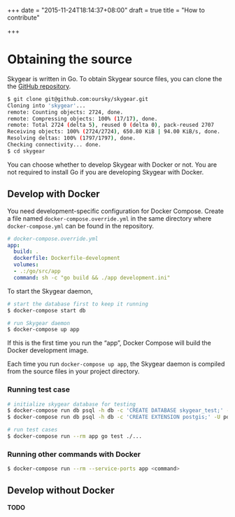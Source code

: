 +++
date = "2015-11-24T18:14:37+08:00"
draft = true
title = "How to contribute"

+++

# Obtaining the source

Skygear is written in Go. To obtain Skygear source files, you can clone the
the [GitHub repository](https://github.com/oursky/skygear).

```sh
$ git clone git@github.com:oursky/skygear.git
Cloning into 'skygear'...
remote: Counting objects: 2724, done.
remote: Compressing objects: 100% (17/17), done.
remote: Total 2724 (delta 5), reused 0 (delta 0), pack-reused 2707
Receiving objects: 100% (2724/2724), 650.80 KiB | 94.00 KiB/s, done.
Resolving deltas: 100% (1797/1797), done.
Checking connectivity... done.
$ cd skygear
```

You can choose whether to develop Skygear with Docker or not. You are not required
to install Go if you are developing Skygear with Docker.

## Develop with Docker

You need development-specific configuration for Docker Compose. Create
a file named `docker-compose.override.yml` in the same directory where
`docker-compose.yml` can be found in the repository.

```yaml
# docker-compose.override.yml
app:
  build: .
  dockerfile: Dockerfile-development
  volumes:
  - .:/go/src/app
  command: sh -c "go build && ./app development.ini"
```

To start the Skygear daemon,

```sh
# start the database first to keep it running
$ docker-compose start db

# run Skygear daemon
$ docker-compose up app
```

If this is the first time you run the “app”, Docker Compose will build the
Docker development image.

Each time you run `docker-compose up app`, the Skygear daemon is compiled
from the source files in your project directory.

### Running test case

```sh
# initialize skygear database for testing
$ docker-compose run db psql -h db -c 'CREATE DATABASE skygear_test;' -U postgres
$ docker-compose run db psql -h db -c 'CREATE EXTENSION postgis;' -U postgres -d skygear_test

# run test cases
$ docker-compose run --rm app go test ./...
```

### Running other commands with Docker

```sh
$ docker-compose run --rm --service-ports app <command>
```

## Develop without Docker

**TODO**

